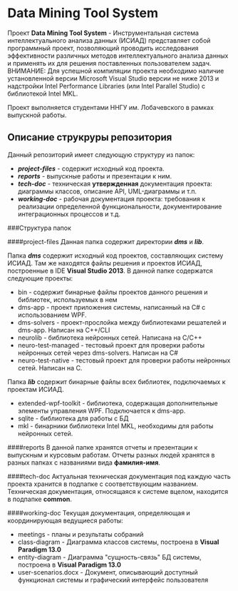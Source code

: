 # Data Mining Tool System
Проект **Data Mining Tool System** - Инструментальная система интеллектуального анализа данных (ИСИАД) представляет собой программный проект, позволяющий проводить исследования эффективности различных методов интеллектуального анализа данных и применять их для решения поставленных пользователем задач.
ВНИМАНИЕ: Для успешной компиляции проекта необходимо наличие установленной версии Microsoft Visual Studio версии не ниже 2013 и надстройки Intel Performance Libraries (или Intel Parallel Studio) с библиотекой Intel MKL. 
 
 Проект выполняется студентами ННГУ им. Лобачевского в рамках выпускной работы.
## Описание струкруры репозитория

Данный репозиторий имеет следующую структуру из папок:

- ***project-files*** - содержит исходный код проекта.
- ***reports*** - выпускные работы и презентации к ним.
- ***tech-doc*** - техническая **утвержденная** документация проекта: диаграммы классов, описание API, UML-диаграммы и т.п.
- ***working-doc*** - рабочая документация проекта: требования к реализации определенной функциональности, документирование интеграционных процессов и т.д.

###Структура папок

####project-files
Данная папка содержит директории ***dms*** и ***lib***. 

Папка ***dms*** содержит исходный код проектов, составляющих систему ИСИАД. Там же находятся файлы решения и проектов ИСИАД, построенные в IDE **Visual Studio 2013**. В данной папке содержатся следующие проекты:

- bin - содержит бинарные файлы проектов данного решения и библиотек, используемых в нем
- dms-app - проект приложения системы, написанный на C#  с использованием WPF.
- dms-solvers - проект-прослойка между библиотеками решателей и dms-app. Написан на C++/CLI
- neurolib - библиотека нейронных сетей. Написана на C/C++
- neuro-test-managed - тестовый проект для проверки работы нейронных сетей через dms-solvers. Написан на C#
- neuro-test-native - тестовый проект для проверки работы нейронных сетей. Написан на C.

Папка ***lib*** содержит бинарные файлы всех библиотек, подключаемых к проектам ИСИАД.

- extended-wpf-toolkit - библиотека, содержащая дополнительные элементы управления WPF. Подключается к dms-app.
- sqlite - библиотека для работы с БД
- mkl - бинарники библиотеки Intel MKL, необходимы для работы нейронных сетей.

####reports
В данной папке хранятся отчеты и презентации к выпускным и курсовым работам. Отчеты разных людей хранятся в разных папках с названиями вида **фамилия-имя**.

####tech-doc
Актуальная техническая документация под каждую часть проекта хранится в подпапке с соответствующим названием. Техническая документация, относящаяся к системе вцелом, находится в подпапке **common**.

####working-doc
Текущая документация, определяющая и координирующая ведущиеся работы:

- meetings - планы и результаты собраний
- class-diagram - Диаграмма классов системы, построена в **Visual Paradigm 13.0**
- entity-diagram - Диаграмма "сущность-связь" БД системы, построена в **Visual Paradigm 13.0**
- user-scenarios.docx - Документ, описывающий доступный функционал системы и графический интерфейс пользователя
